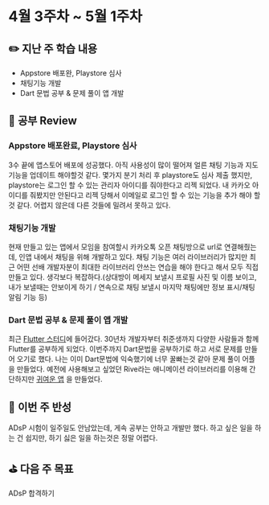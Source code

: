# 4월 3주차 ~ 5월 1주차


## :pencil2:  지난 주 학습 내용

- Appstore 배포완, Playstore 심사
- 채팅기능 개발
- Dart 문법 공부 & 문제 풀이 앱 개발


## :speech_balloon:  공부 Review

### Appstore 배포완료, Playstore 심사
3수 끝에 앱스토어 배포에 성공했다. 아직 사용성이 많이 떨어져 얼른 채팅 기능과 지도 기능을 업데이트 해야할것 같다. 몇가지 분기 처리 후 playstore도 심사 제출 했지만, playstore는 로그인 할 수 있는 관리자 아이디를 줘야한다고 리젝 되었다. 내 카카오 아이디를 줘봤지만 안된다고 리젝 당해서 이메일로 로그인 할 수 있는 기능을 추가 해야 할것 같다. 어렵지 않은데 다른 것들에 밀려서 못하고 있다.

### 채팅기능 개발
현재 만들고 있는 앱에서 모임을 참여할시 카카오톡 오픈 채팅방으로 url로 연결해줬는데, 인앱 내에서 채팅을 위해 개발하고 있다. 채팅 기능은 여러 라이브러리가 많지만 최근 어떤 선배 개발자분이 최대한 라이브러리 안쓰는 연습을 해야 한다고 해서 모두 직접 만들고 있다. 생각보다 복잡하다.(상대방이 메세지 보낼시 프로필 사진 및 이름 보이고, 내가 보낼때는 안보이게 하기 / 연속으로 채팅 보낼시 마지막 채팅에만 정보 표시/채팅 알림 기능 등)

### Dart 문법 공부 & 문제 풀이 앱 개발
최근 [Flutter 스터디](https://www.inflearn.com/studies/1230881/%ED%94%84%EB%A1%9C%EC%A0%9D%ED%8A%B8%EB%A5%BC-%ED%95%98%EB%A9%B4%EC%84%9C-%ED%94%84%EB%A1%9C%EA%B7%B8%EB%9E%98%EB%B0%8D%EC%9D%84-%EA%B3%B5%EB%B6%80%ED%95%A0-%EB%B6%84-%EB%AA%A8%EC%8B%AD%EB%8B%88%EB%8B%A4-dmc%EC%97%AD-6%EB%B2%88%EC%B6%9C%EA%B5%AC)에 들어갔다. 30년차 개발자부터 취준생까지 다양한 사람들과 함께 Flutter를 공부하게 되었다. 이번주까지 Dart문법을 공부하기로 하고 서로 문제를 만들어 오기로 했다. 나는 이미 Dart문법에 익숙했기에 너무 꿀빠는것 같아 문제 풀이 어플을 만들었다.
예전에 사용해보고 싶었던 Rive라는 애니메이션 라이브러리를 이용해 간단하지만 [귀여운 앱](https://blog.kakaocdn.net/dn/bywaWh/btsHcmm8981/CiD6dtKMuIhUZlTBvWg5R0/tfile.mp4) 을 만들었다.


## :new_moon_with_face: 이번 주 반성
ADsP 시험이 일주일도 안남았는데, 게속 공부는 안하고 개발만 했다.
하고 싶은 일을 하는 건 쉽지만, 하기 싫은 일을 하는것은 정말 어렵다.

## :golf:  다음 주 목표
ADsP 합격하기
